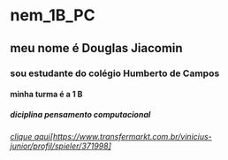 # nem_1B_PC
## **meu nome é Douglas Jiacomin**
### sou estudante do colégio Humberto de Campos
#### minha turma é a 1 B
##### diciplina pensamento computacional
###### [clique aqui](https://youtu.be/Zi_XLOBDo)[https://www.transfermarkt.com.br/vinicius-junior/profil/spieler/371998]
